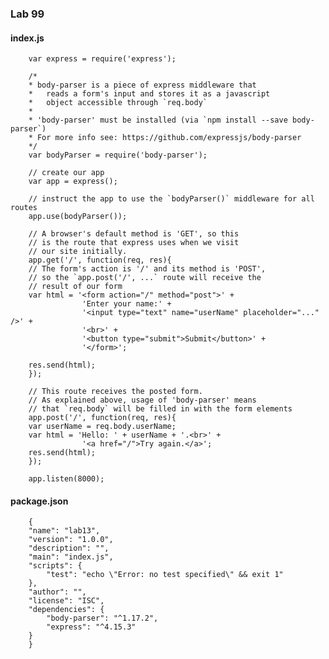 ### <i class="icon-file"></i>Lab 99

#### <i class="icon-hdd"></i>  index.js

        var express = require('express');

        /*
        * body-parser is a piece of express middleware that 
        *   reads a form's input and stores it as a javascript
        *   object accessible through `req.body` 
        *
        * 'body-parser' must be installed (via `npm install --save body-parser`)
        * For more info see: https://github.com/expressjs/body-parser
        */
        var bodyParser = require('body-parser');

        // create our app
        var app = express();

        // instruct the app to use the `bodyParser()` middleware for all routes
        app.use(bodyParser());

        // A browser's default method is 'GET', so this
        // is the route that express uses when we visit
        // our site initially.
        app.get('/', function(req, res){
        // The form's action is '/' and its method is 'POST',
        // so the `app.post('/', ...` route will receive the
        // result of our form
        var html = '<form action="/" method="post">' +
                    'Enter your name:' +
                    '<input type="text" name="userName" placeholder="..." />' +
                    '<br>' +
                    '<button type="submit">Submit</button>' +
                    '</form>';
                    
        res.send(html);
        });

        // This route receives the posted form.
        // As explained above, usage of 'body-parser' means
        // that `req.body` will be filled in with the form elements
        app.post('/', function(req, res){
        var userName = req.body.userName;
        var html = 'Hello: ' + userName + '.<br>' +
                    '<a href="/">Try again.</a>';
        res.send(html);
        });

        app.listen(8000);


#### <i class="icon-hdd"></i>  package.json

        {
        "name": "lab13",
        "version": "1.0.0",
        "description": "",
        "main": "index.js",
        "scripts": {
            "test": "echo \"Error: no test specified\" && exit 1"
        },
        "author": "",
        "license": "ISC",
        "dependencies": {
            "body-parser": "^1.17.2",
            "express": "^4.15.3"
        }
        }












